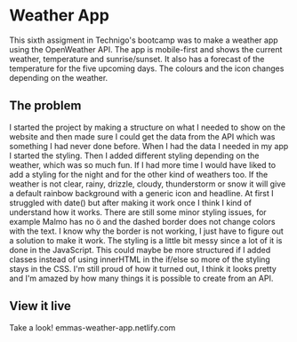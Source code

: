 # Weather App

This sixth assigment in Technigo's bootcamp was to make a weather app using the OpenWeather API. The app is mobile-first and shows the current weather, temperature and sunrise/sunset. It also has a forecast of the temperature for the five upcoming days. The colours and the icon changes depending on the weather. 

## The problem

I started the project by making a structure on what I needed to show on the website and then made sure I could get the data from the API which was something I had never done before. When I had the data I needed in my app I started the styling. Then I added different styling depending on the weather, which was so much fun. If I had more time I would have liked to add a styling for the night and for the other kind of weathers too. If the weather is not clear, rainy, drizzle, cloudy, thunderstorm or snow it will give a default rainbow background with a generic icon and headline. 
At first I struggled with date() but after making it work once I think I kind of understand how it works. There are still some minor styling issues, for example Malmo has no ö and the dashed border does not change colors with the text. I know why the border is not working, I just have to figure out a solution to make it work. The styling is a little bit messy since a lot of it is done in the JavaScript. This could maybe be more structured if I added classes instead of using innerHTML in the if/else so more of the styling stays in the CSS. 
I'm still proud of how it turned out, I think it looks pretty and I'm amazed by how many things it is possible to create from an API. 


## View it live

Take a look! 
emmas-weather-app.netlify.com
